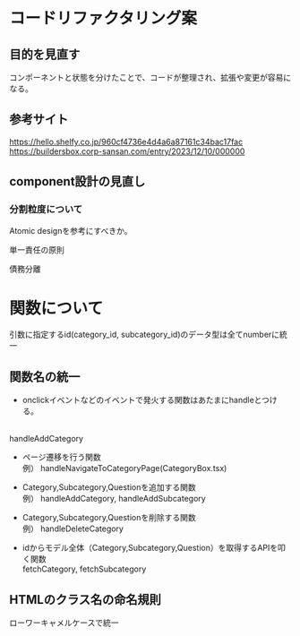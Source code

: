 # コードリファクタリング案

## 目的を見直す
コンポーネントと状態を分けたことで、コードが整理され、拡張や変更が容易になる。


## 参考サイト

https://hello.shelfy.co.jp/960cf4736e4d4a6a87161c34bac17fac
https://buildersbox.corp-sansan.com/entry/2023/12/10/000000

## component設計の見直し

### 分割粒度について
Atomic designを参考にすべきか。

単一責任の原則

債務分離

# 関数について
引数に指定するid(category_id, subcategory_id)のデータ型は全てnumberに統一

## 関数名の統一

- onclickイベントなどのイベントで発火する関数はあたまにhandleとつける。
<br>
handleAddCategory

- ページ遷移を行う関数<br>
例）
handleNavigateToCategoryPage(CategoryBox.tsx)

- Category,Subcategory,Questionを追加する関数<br>
例）
handleAddCategory, handleAddSubcategory

- Category,Subcategory,Questionを削除する関数<br>
例）
handleDeleteCategory

- idからモデル全体（Category,Subcategory,Question）を取得するAPIを叩く関数<br>
fetchCategory, fetchSubcategory

## HTMLのクラス名の命名規則

ローワーキャメルケースで統一





